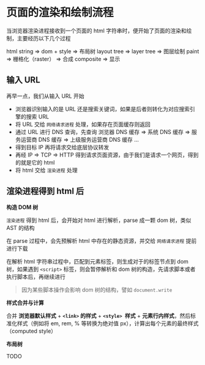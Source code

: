 # 页面的渲染和绘制流程

当浏览器渲染进程接收到一个页面的 html 字符串时，便开始了页面的渲染和绘制，主要经历以下几个过程

html string => dom + style => 布局树 layout tree => layer tree => 图层绘制 paint => 栅格化（raster） => 合成 composite => 显示

## 输入 URL

再早一点，我们从输入 URL 开始

- 浏览器识别输入的是 URL 还是搜索关键词，如果是后者则转化为对应搜索引擎的搜索 URL
- 将 URL 交给 `网络请求进程` 处理，如果存在页面缓存则返回
- 通过 URL 进行 DNS 查询，先查询 浏览器 DNS 缓存 => 系统 DNS 缓存 => 服务运营商 DNS 缓存 => 上级服务运营商 DNS 缓存 ...
- 得到目标 IP 再将请求交给底层协议转发
- 再经 IP => TCP => HTTP 得到请求页面资源，由于我们是请求一个网页，得到的就是它的 html
- 将 html 交给 `渲染进程` 处理


## 渲染进程得到 html 后

**构造 DOM 树**

`渲染进程` 得到 html 后，会开始对 html 进行解析，parse 成一颗 dom 树，类似 AST 的结构
 
在 parse 过程中，会先预解析 html 中存在的静态资源，并交给 `网络请求进程` 提前进行下载
 
在解析 html 字符串过程中，匹配到元素标签，则生成对于的标签节点到 dom 树，如果遇到 `<script>` 标签，则会暂停解析和 dom 树的构造，先请求脚本或者执行脚本后，再继续进行
 
> 因为某些脚本操作会影响 dom 树的结构，譬如 `document.write`

**样式合并与计算**

合并 **浏览器默认样式** + **`<link>` 的样式** + **`<style> `样式** + **元素行内样式**，然后标准化样式（例如将 em, rem, % 等转换为绝对值 px），计算出每个元素的最终样式（computed style）

**布局树**

TODO
